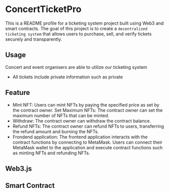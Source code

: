 # ConcertTicketPro
This is a README profile for a ticketing system project built using Web3 and smart contracts. The goal of this project is to create a `decentralized ticketing system` that allows users to purchase, sell, and verify tickets securely and transparently.
## Usage
Concert and event organisers are able to utilize our ticketing system
- All tickets include private information such as private
## Feature
- Mint NFT: Users can mint NFTs by paying the specified price as set by the contract owner.
Set Maximum NFTs: The contract owner can set the maximum number of NFTs that can be minted.
- Withdraw: The contract owner can withdraw the contract balance.
- Refund NFTs: The contract owner can refund NFTs to users, transferring the refund amount and burning the NFTs.
- Frondend application: The frontend application interacts with the contract functions by connecting to MetaMask. Users can connect their MetaMask wallet to the application and execute contract functions such as minting NFTs and refunding NFTs.
## Web3.js
## Smart Contract

